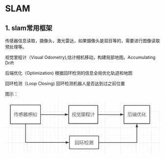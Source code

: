 # SLAM

## 1. slam常用框架

传感器信息读取，摄像头，激光雷达，如果摄像头是双目等的，需要进行图像读取预处理等。

视觉里程计（Visual Odometry),估计相机移动，构建局部地图。Accumulating Drift

后端优化（Optimization) 根据回环检测的信息全局优化轨迹和地图

回环检测（Loop Closing) 回环检测机器人是否达到过之前位置

图示：

![1](./img/1.png)



